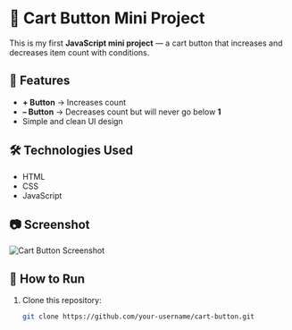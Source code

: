 # 🛒 Cart Button Mini Project

This is my first **JavaScript mini project** — a cart button that increases and decreases item count with conditions.

## 🚀 Features
- **+ Button** → Increases count  
- **– Button** → Decreases count but will never go below **1**  
- Simple and clean UI design  

## 🛠️ Technologies Used
- HTML  
- CSS  
- JavaScript  

## 📷 Screenshot
![Cart Button Screenshot](./cart-button.png)

## 📂 How to Run
1. Clone this repository:
   ```bash
   git clone https://github.com/your-username/cart-button.git
